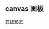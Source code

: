 ## canvas 画板

[在线预览](https://novlan1.github.io/canvas-game/packages/canvas-drawing-board/index.html)
